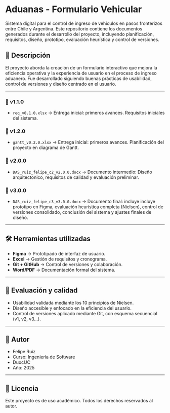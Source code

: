 # Aduanas - Formulario Vehicular

Sistema digital para el control de ingreso de vehículos en pasos fronterizos entre Chile y Argentina. Este repositorio contiene los documentos generados durante el desarrollo del proyecto, incluyendo planificación, requisitos, diseño, prototipo, evaluación heurística y control de versiones.

## 📌 Descripción

El proyecto aborda la creación de un formulario interactivo que mejora la eficiencia operativa y la experiencia de usuario en el proceso de ingreso aduanero. Fue desarrollado siguiendo buenas prácticas de usabilidad, control de versiones y diseño centrado en el usuario.

---

### 🔹 v1.1.0
- `req_v0.1.0.xlsx` → Entrega inicial: primeros avances. Requisitos iniciales del sistema.

### 🔹 v1.2.0
- `gantt_v0.2.0.xlsx` → Entrega inicial: primeros avances. Planificación del proyecto en diagrama de Gantt.

### 🔹 v2.0.0
- `DAS_ruiz_felipe_c2_v2.0.0.docx` → Documento intermedio: Diseño arquitectonico, requisitos de calidad y evaluación preliminar.

### 🔹 v3.0.0
- `DAS_ruiz_felipe_c3_v3.0.0.docx` → Documento final: incluye incluye prototipo en Figma, evaluación heurística completa (Nielsen), control de versiones consolidado, conclusión del sistema y ajustes finales de diseño.

---

## 🛠️ Herramientas utilizadas

- **Figma** → Prototipado de interfaz de usuario.
- **Excel** → Gestión de requisitos y cronograma.
- **Git + GitHub** → Control de versiones y colaboración.
- **Word/PDF** → Documentación formal del sistema.

---

## 🧪 Evaluación y calidad

- Usabilidad validada mediante los 10 principios de Nielsen.
- Diseño accesible y enfocado en la eficiencia del usuario.
- Control de versiones aplicado mediante Git, con esquema secuencial (v1, v2, v3...).

---

## 👤 Autor

- Felipe Ruiz  
- Curso: Ingeniería de Software  
- DuocUC  
- Año: 2025

---

## 📄 Licencia

Este proyecto es de uso académico. Todos los derechos reservados al autor.
